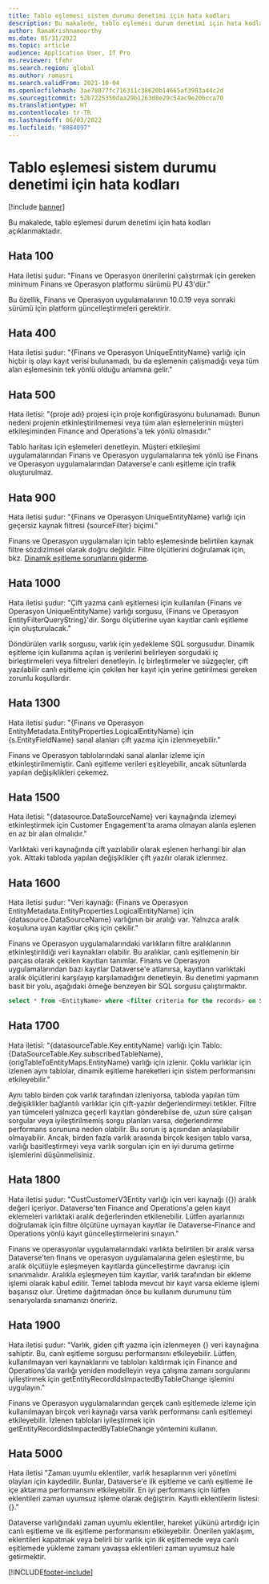 ```yaml
---
title: Tablo eşlemesi sistem durumu denetimi için hata kodları
description: Bu makalede, tablo eşlemesi durum denetimi için hata kodları açıklanmaktadır.
author: RamaKrishnamoorthy
ms.date: 05/31/2022
ms.topic: article
audience: Application User, IT Pro
ms.reviewer: tfehr
ms.search.region: global
ms.author: ramasri
ms.search.validFrom: 2021-10-04
ms.openlocfilehash: 3ae78077fc716311c38620b14665af3983a44c2d
ms.sourcegitcommit: 52b7225350daa29b1263d8e29c54ac9e20bcca70
ms.translationtype: HT
ms.contentlocale: tr-TR
ms.lasthandoff: 06/03/2022
ms.locfileid: "8884097"
---
```

# <a name="errors-codes-for-the-table-map-health-check"></a>Tablo eşlemesi sistem durumu denetimi için hata kodları

[!include [banner](../../includes/banner.md)]



Bu makalede, tablo eşlemesi durum denetimi için hata kodları açıklanmaktadır.

## <a name="error-100"></a>Hata 100

Hata iletisi şudur: "Finans ve Operasyon önerilerini çalıştırmak için gereken minimum Finans ve Operasyon platformu sürümü PU 43'dür."

Bu özellik, Finans ve Operasyon uygulamalarının 10.0.19 veya sonraki sürümü için platform güncelleştirmeleri gerektirir.

## <a name="error-400"></a>Hata 400

Hata iletisi şudur: "\{Finans ve Operasyon UniqueEntityName\} varlığı için hiçbir iş olayı kayıt verisi bulunamadı, bu da eşlemenin çalışmadığı veya tüm alan eşlemesinin tek yönlü olduğu anlamına gelir."

## <a name="error-500"></a>Hata 500

Hata iletisi: "\{proje adı\} projesi için proje konfigürasyonu bulunamadı. Bunun nedeni projenin etkinleştirilmemesi veya tüm alan eşlemelerinin müşteri etkileşiminden Finance and Operations'a tek yönlü olmasıdır."

Tablo haritası için eşlemeleri denetleyin. Müşteri etkileşimi uygulamalarından Finans ve Operasyon uygulamalarına tek yönlü ise Finans ve Operasyon uygulamalarından Dataverse'e canlı eşitleme için trafik oluşturulmaz.

## <a name="error-900"></a>Hata 900

Hata iletisi şudur: "\{Finans ve Operasyon UniqueEntityName\} varlığı için geçersiz kaynak filtresi \{sourceFilter\} biçimi."

Finans ve Operasyon uygulamaları için tablo eşlemesinde belirtilen kaynak filtre sözdizimsel olarak doğru değildir. Filtre ölçütlerini doğrulamak için, bkz. [Dinamik eşitleme sorunlarını giderme](dual-write-troubleshooting-live-sync.md#live-synchronization-issues-that-are-caused-by-incorrect-query-filter-syntax-on-the-dual-write-maps).

## <a name="error-1000"></a>Hata 1000

Hata iletisi şudur: "Çift yazma canlı eşitlemesi için kullanılan \{Finans ve Operasyon UniqueEntityName\} varlığı sorgusu, \{Finans ve Operasyon EntityFilterQueryString\}'dir. Sorgu ölçütlerine uyan kayıtlar canlı eşitleme için oluşturulacak."

Döndürülen varlık sorgusu, varlık için yedekleme SQL sorgusudur. Dinamik eşitleme için kullanıma açılan iş verilerini belirleyen sorgudaki iç birleştirmeleri veya filtreleri denetleyin. İç birleştirmeler ve süzgeçler, çift yazılabilir canlı eşitleme için çekilen her kayıt için yerine getirilmesi gereken zorunlu koşullardır.

## <a name="error-1300"></a>Hata 1300

Hata iletisi şudur: "\{Finans ve Operasyon EntityMetadata.EntityProperties.LogicalEntityName\} için \{s.EntityFieldName\} sanal alanları çift yazma için izlenmeyebilir."

Finans ve Operasyon tablolarındaki sanal alanlar izleme için etkinleştirilmemiştir. Canlı eşitleme verileri eşitleyebilir, ancak sütunlarda yapılan değişiklikleri çekemez.

## <a name="error-1500"></a>Hata 1500

Hata iletisi: "\{datasource.DataSourceName\} veri kaynağında izlemeyi etkinleştirmek için Customer Engagement'ta arama olmayan alanla eşlenen en az bir alan olmalıdır."

Varlıktaki veri kaynağında çift yazılabilir olarak eşlenen herhangi bir alan yok. Alttaki tabloda yapılan değişiklikler çift yazılır olarak izlenmez.

## <a name="error-1600"></a>Hata 1600

Hata iletisi şudur: "Veri kaynağı: \{Finans ve Operasyon EntityMetadata.EntityProperties.LogicalEntityName\} için \{datasource.DataSourceName\} varlığının bir aralığı var. Yalnızca aralık koşuluna uyan kayıtlar çıkış için çekilir."

Finans ve Operasyon uygulamalarındaki varlıkların filtre aralıklarının etkinleştirildiği veri kaynakları olabilir. Bu aralıklar, canlı eşitlemenin bir parçası olarak çekilen kayıtları tanımlar. Finans ve Operasyon uygulamalarından bazı kayıtlar Dataverse'e atlanırsa, kayıtların varlıktaki aralık ölçütlerini karşılayıp karşılamadığını denetleyin. Bu denetimi yapmanın basit bir yolu, aşağıdaki örneğe benzeyen bir SQL sorgusu çalıştırmaktır.

```sql
select * from <EntityName> where <filter criteria for the records> on SQL.
```

## <a name="error-1700"></a>Hata 1700

Hata iletisi: "\{datasourceTable.Key.entityName\} varlığı için Tablo: \{DataSourceTable.Key.subscribedTableName\}, \{origTableToEntityMaps.EntityName\} varlığı için izlenir. Çoklu varlıklar için izlenen aynı tablolar, dinamik eşitleme hareketleri için sistem performansını etkileyebilir."

Aynı tablo birden çok varlık tarafından izleniyorsa, tabloda yapılan tüm değişiklikler bağlantılı varlıklar için çift-yazılır değerlendirmeyi tetikler. Filtre yan tümceleri yalnızca geçerli kayıtları gönderebilse de, uzun süre çalışan sorgular veya iyileştirilmemiş sorgu planları varsa, değerlendirme performans sorununa neden olabilir. Bu sorun iş açısından anlaşılabilir olmayabilir. Ancak, birden fazla varlık arasında birçok kesişen tablo varsa, varlığı basitleştirmeyi veya varlık sorguları için en iyi duruma getirme işlemlerini düşünmelisiniz.

## <a name="error-1800"></a>Hata 1800
Hata iletisi şudur: "CustCustomerV3Entity varlığı için veri kaynağı ({}) aralık değeri içeriyor. Dataverse'ten Finance and Operations'a gelen kayıt eklemeleri varlıktaki aralık değerlerinden etkilenebilir. Lütfen ayarlarınızı doğrulamak için filtre ölçütüne uymayan kayıtlar ile Dataverse-Finance and Operations yönlü kayıt güncelleştirmelerini sınayın."

Finans ve operasyonlar uygulamalarındaki varlıkta belirtilen bir aralık varsa Dataverse'ten finans ve operasyon uygulamalarına gelen eşleştirme, bu aralık ölçütüyle eşleşmeyen kayıtlarda güncelleştirme davranışı için sınanmalıdır. Aralıkla eşleşmeyen tüm kayıtlar, varlık tarafından bir ekleme işlemi olarak kabul edilir. Temel tabloda mevcut bir kayıt varsa ekleme işlemi başarısız olur. Üretime dağıtmadan önce bu kullanım durumunu tüm senaryolarda sınamanızı öneririz.

## <a name="error-1900"></a>Hata 1900
Hata iletisi şudur: "Varlık, giden çift yazma için izlenmeyen {} veri kaynağına sahiptir. Bu, canlı eşitleme sorgusu performansını etkileyebilir. Lütfen, kullanılmayan veri kaynaklarını ve tabloları kaldırmak için Finance and Operations'da varlığı yeniden modelleyin veya çalışma zamanı sorgularını iyileştirmek için getEntityRecordIdsImpactedByTableChange işlemini uygulayın."

Finans ve Operasyon uygulamalarından gerçek canlı eşitlemede izleme için kullanılmayan birçok veri kaynağı varsa varlık performansı canlı eşitlemeyi etkileyebilir. İzlenen tabloları iyileştirmek için getEntityRecordIdsImpactedByTableChange yöntemini kullanın.

## <a name="error-5000"></a>Hata 5000
Hata iletisi "Zaman uyumlu eklentiler, varlık hesaplarının veri yönetimi olayları için kaydedilir. Bunlar, Dataverse'e ilk eşitleme ve canlı eşitleme ile içe aktarma performansını etkileyebilir. En iyi performans için lütfen eklentileri zaman uyumsuz işleme olarak değiştirin. Kayıtlı eklentilerin listesi: {}."

Dataverse varlığındaki zaman uyumlu eklentiler, hareket yükünü artırdığı için canlı eşitleme ve ilk eşitleme performansını etkileyebilir. Önerilen yaklaşım, eklentileri kapatmak veya belirli bir varlık için ilk eşitlemede veya canlı eşitlemede yükleme zamanı yavaşsa eklentileri zaman uyumsuz hale getirmektir.

[!INCLUDE[footer-include](../../../../includes/footer-banner.md)]
